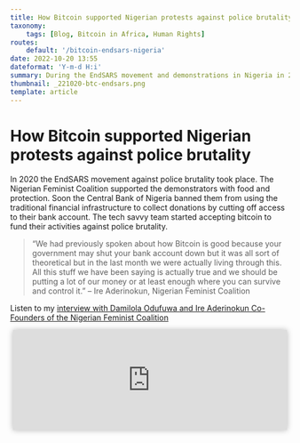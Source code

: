 ```yaml
---
title: How Bitcoin supported Nigerian protests against police brutality
taxonomy:
    tags: [Blog, Bitcoin in Africa, Human Rights]
routes:
    default: '/bitcoin-endsars-nigeria'
date: 2022-10-20 13:55
dateformat: 'Y-m-d H:i'
summary: During the EndSARS movement and demonstrations in Nigeria in 2020 bitcoin was used to support civil society activists whose bank accounts were frozen.
thumbnail: _221020-btc-endsars.png
template: article
---
```


# How Bitcoin supported Nigerian protests against police brutality

In 2020 the EndSARS movement against police brutality took place. The Nigerian Feminist Coalition supported the demonstrators with food and protection. Soon the Central Bank of Nigeria banned them from using the traditional financial infrastructure to collect donations by cutting off access to their bank account. The tech savvy team started accepting bitcoin to fund their activities against police brutality.

> “We had previously spoken about how Bitcoin is good because your government may shut your bank account down but it was all sort of theoretical but in the last month we were actually living through this. All this stuff we have been saying is actually true and we should be putting a lot of our money or at least enough where you can survive and control it.” – Ire Aderinokun, Nigerian Feminist Coalition

Listen to my [interview with Damilola Odufuwa and Ire Aderinokun Co-Founders of the Nigerian Feminist Coalition](https://twitter.com/AnitaPosch/status/1583058568525516801)

<iframe src="https://www.vodio.fr/frameplay.php?idref=25655&urlref=1" style="border: 0px none; box-shadow: rgba(0, 0, 0, 0.28) 0px 0px 10px; width: calc(100% - 10px); height: 180px; margin-left: 5px; padding: 0;" scrolling="no"></iframe>


